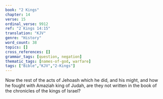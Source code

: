 ```yaml
---
book: "2 Kings"
chapter: 14
verse: 15
ordinal_verse: 9912
ref: "2 Kings 14:15"
translation: "KJV"
genre: "History"
word_count: 38
topics: []
cross_references: []
grammar_tags: [question, negation]
thematic_tags: [names-of-god, warfare]
tags: ["Bible","KJV","2-Kings"]
---
```

Now the rest of the acts of Jehoash which he did, and his might, and how he fought with Amaziah king of Judah, are they not written in the book of the chronicles of the kings of Israel?
